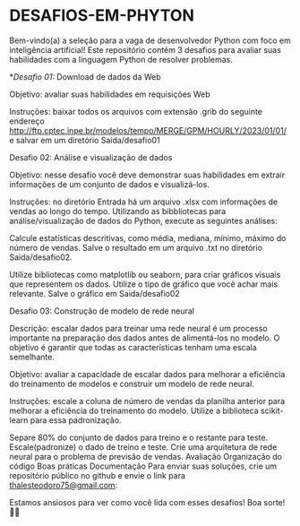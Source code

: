 # DESAFIOS-EM-PHYTON

Bem-vindo(a) a seleção para a vaga de desenvolvedor Python com foco em inteligência artificial! Este repositório contém 3 desafios para avaliar suas habilidades com a linguagem Python de resolver problemas.

**Desafio 01:* Download de dados da Web

Objetivo: avaliar suas habilidades em requisições Web

Instruções: baixar todos os arquivos com extensão .grib do seguinte endereço http://ftp.cptec.inpe.br/modelos/tempo/MERGE/GPM/HOURLY/2023/01/01/ e salvar em um diretório Saida/desafio01

Desafio 02: Análise e visualização de dados

Objetivo: nesse desafio você deve demonstrar suas habilidades em extrair informações de um conjunto de dados e visualizá-los.

Instruções: no diretório Entrada há um arquivo .xlsx com informações de vendas ao longo do tempo. Utilizando as bibbliotecas para análise/visualização de dados do Python, execute as seguintes análises:

Calcule estatísticas descritivas, como média, mediana, mínimo, máximo do número de vendas. Salve o resultado em um arquivo .txt no diretório Saida/desafio02.

Utilize bibliotecas como matplotlib ou seaborn, para criar gráficos visuais que representem os dados. Utilize o tipo de gráfico que você achar mais relevante. Salve o gráfico em Saida/desafio02

Desafio 03: Construção de modelo de rede neural

Descrição: escalar dados para treinar uma rede neural é um processo importante na preparação dos dados antes de alimentá-los no modelo. O objetivo é garantir que todas as características tenham uma escala semelhante.

Objetivo: avaliar a capacidade de escalar dados para melhorar a eficiência do treinamento de modelos e construir um modelo de rede neural.

Instruções: escale a coluna de número de vendas da planilha anterior para melhorar a eficiência do treinamento do modelo. Utilize a biblioteca scikit-learn para essa padronização.

Separe 80% do conjunto de dados para treino e o restante para teste.
Escale(padronize) o dado de treino e teste.
Crie uma arquitetura de rede neural para o problema de previsão de vendas.
Avaliação
Organização do código
Boas práticas
Documentação
Para enviar suas soluções, crie um repositório público no github e envie o link para thalesteodoro75@gmail.com:

Estamos ansiosos para ver como você lida com esses desafios! Boa sorte! 🤖🚀
